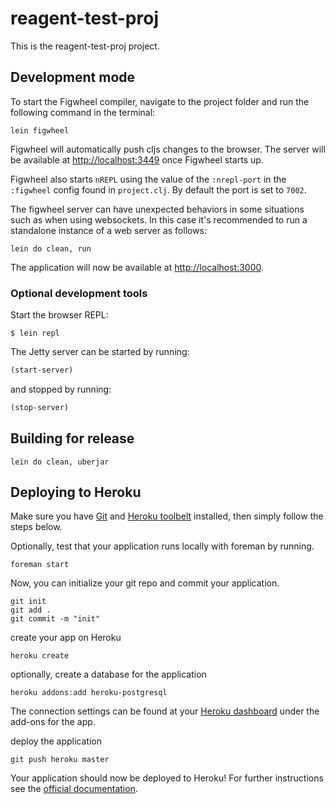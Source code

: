 # reagent-test-proj

This is the reagent-test-proj project.

## Development mode

To start the Figwheel compiler, navigate to the project folder and run the following command in the terminal:

```
lein figwheel
```

Figwheel will automatically push cljs changes to the browser. The server will be available at [http://localhost:3449](http://localhost:3449) once Figwheel starts up. 

Figwheel also starts `nREPL` using the value of the `:nrepl-port` in the `:figwheel`
config found in `project.clj`. By default the port is set to `7002`.

The figwheel server can have unexpected behaviors in some situations such as when using
websockets. In this case it's recommended to run a standalone instance of a web server as follows:

```
lein do clean, run
```

The application will now be available at [http://localhost:3000](http://localhost:3000).


### Optional development tools

Start the browser REPL:

```
$ lein repl
```
The Jetty server can be started by running:

```clojure
(start-server)
```
and stopped by running:
```clojure
(stop-server)
```


## Building for release

```
lein do clean, uberjar
```

## Deploying to Heroku

Make sure you have [Git](http://git-scm.com/downloads) and [Heroku toolbelt](https://toolbelt.heroku.com/) installed, then simply follow the steps below.

Optionally, test that your application runs locally with foreman by running.

```
foreman start
```

Now, you can initialize your git repo and commit your application.

```
git init
git add .
git commit -m "init"
```
create your app on Heroku

```
heroku create
```

optionally, create a database for the application

```
heroku addons:add heroku-postgresql
```

The connection settings can be found at your [Heroku dashboard](https://dashboard.heroku.com/apps/) under the add-ons for the app.

deploy the application

```
git push heroku master
```

Your application should now be deployed to Heroku!
For further instructions see the [official documentation](https://devcenter.heroku.com/articles/clojure).

